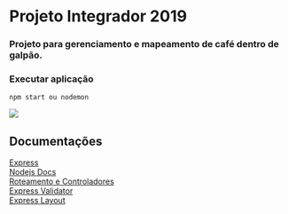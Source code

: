 # Projeto Integrador 2019
### Projeto para gerenciamento e mapeamento de café dentro de galpão.
### Executar aplicação

```
npm start ou nodemon
```

<img src="https://i.udemycdn.com/course/750x422/1879018_95b6.jpg">

## Documentações 
 
<a href="https://expressjs.com/pt-br/">Express</a> 
<br><a href="https://nodejs.org/en/docs/">Nodejs Docs</a>
<br><a href="https://developer.mozilla.org/pt-BR/docs/Learn/Server-side/Express_Nodejs/roteamentos">Roteamento e Controladores</a><br>
<a href="https://express-validator.github.io/docs/">Express Validator</a><br>
<a href="https://www.npmjs.com/package/express-ejs-layouts">Express Layout</a>